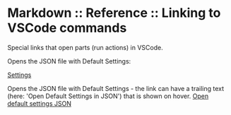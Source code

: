 # Markdown :: Reference :: Linking to VSCode commands

Special links that open parts (run actions) in VSCode.

Opens the JSON file with Default Settings:

[Settings](command:workbench.action.openRawDefaultSettings)

Opens the JSON file with Default Settings - the link can have a trailing text (here: 'Open Default Settings in JSON') that is shown on hover.
[Open default settings JSON](command:workbench.action.openRawDefaultSettings 'Open Default Settings in JSON')
